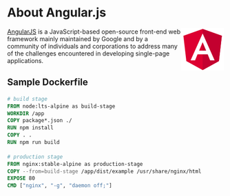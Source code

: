 # About Angular.js

<a target="_blank" rel="noopener noreferrer" href="https://angularjs.org">
    <img alt="Angular.js Logo" align="right" src="/angular.js/logo.png" width="100px" />
</a>

[AngularJS](https://angularjs.org) is a JavaScript-based open-source front-end web framework mainly maintained by Google and by a community of individuals and corporations to address many of the challenges encountered in developing single-page applications.

## Sample Dockerfile
```Dockerfile
# build stage
FROM node:lts-alpine as build-stage
WORKDIR /app
COPY package*.json ./
RUN npm install
COPY . .
RUN npm run build

# production stage
FROM nginx:stable-alpine as production-stage
COPY --from=build-stage /app/dist/example /usr/share/nginx/html
EXPOSE 80
CMD ["nginx", "-g", "daemon off;"]
```
